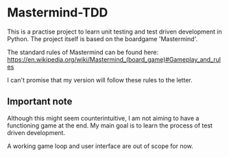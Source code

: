 # Mastermind-TDD

This is a practise project to learn unit testing and test driven development in Python.
The project itself is based on the boardgame 'Mastermind'.

The standard rules of Mastermind can be found here:
https://en.wikipedia.org/wiki/Mastermind_(board_game)#Gameplay_and_rules

I can't promise that my version will follow these rules to the letter.

## Important note
Although this might seem counterintuitive, I am not aiming to have a functioning game at the end.
My main goal is to learn the process of test driven development.

A working game loop and user interface are out of scope for now.
